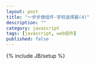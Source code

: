 ```yaml
---
layout: post
title: "一步步做组件-学校选择器(4)"
description: ""
category: javascript
tags: [javascript, web组件]
published: false
---
```

{% include JB/setup %}

